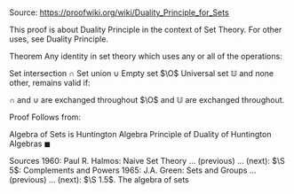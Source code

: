 # 

Source: https://proofwiki.org/wiki/Duality_Principle_for_Sets

This proof is about Duality Principle in the context of Set Theory. For other uses, see Duality Principle.

Theorem
Any identity in set theory which uses any or all of the operations:

Set intersection $\cap$
Set union $\cup$
Empty set $\O$
Universal set $\mathbb U$
and none other, remains valid if:

$\cap$ and $\cup$ are exchanged throughout
$\O$ and $\mathbb U$ are exchanged throughout.


Proof
Follows from:

Algebra of Sets is Huntington Algebra
Principle of Duality of Huntington Algebras
$\blacksquare$


Sources
1960: Paul R. Halmos: Naive Set Theory ... (previous) ... (next): $\S 5$: Complements and Powers
1965: J.A. Green: Sets and Groups ... (previous) ... (next): $\S 1.5$. The algebra of sets




